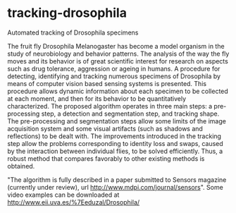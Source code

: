 # tracking-drosophila

Automated tracking of Drosophila specimens

The fruit fly Drosophila Melanogaster has become a model organism in the study of neurobiology and behavior patterns. The analysis of the way the fly moves and its behavior is of great scientific interest for research on aspects such as drug tolerance, aggression or ageing in humans. A procedure for detecting, identifying and tracking numerous specimens of Drosophila by means of computer vision based sensing systems is presented. This procedure allows dynamic information about each specimen to be collected at each moment, and then for its behavior to be quantitatively characterized. The proposed algorithm operates in three main steps: a pre-processing step, a detection and segmentation step, and tracking shape. The pre-processing and segmentation steps allow some limits of the image acquisition system and some visual artifacts (such as shadows and reflections) to be dealt with. The improvements introduced in the tracking step allow the problems corresponding to identity loss and swaps, caused by the interaction between individual flies, to be solved efficiently. Thus, a robust method that compares favorably to other existing methods is obtained.

"The algorithm is fully described in a paper submitted to Sensors magazine (currently under review), url http://www.mdpi.com/journal/sensors".
Some video examples can be downloaded at  http://www.eii.uva.es/%7Eeduzal/Drosophila/
